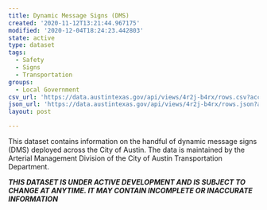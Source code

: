 ```yaml
---
title: Dynamic Message Signs (DMS)
created: '2020-11-12T13:21:44.967175'
modified: '2020-12-04T18:24:23.442803'
state: active
type: dataset
tags:
  - Safety
  - Signs
  - Transportation
groups:
  - Local Government
csv_url: 'https://data.austintexas.gov/api/views/4r2j-b4rx/rows.csv?accessType=DOWNLOAD'
json_url: 'https://data.austintexas.gov/api/views/4r2j-b4rx/rows.json?accessType=DOWNLOAD'
layout: post

---
```

This dataset contains information on the handful of dynamic message signs (DMS) deployed across the City of Austin. The data is maintained by the Arterial Management Division of the City of Austin Transportation Department.

***THIS DATASET IS UNDER ACTIVE DEVELOPMENT AND IS SUBJECT TO CHANGE AT ANYTIME. IT MAY CONTAIN INCOMPLETE OR INACCURATE INFORMATION***
